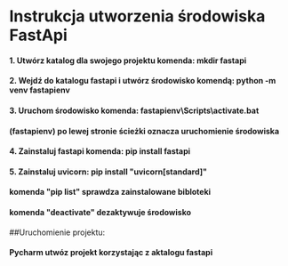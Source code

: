 # Instrukcja utworzenia środowiska FastApi
#### **1.** Utwórz katalog dla swojego projektu komenda: mkdir fastapi
#### **2.** Wejdź do katalogu fastapi i utwórz środowisko komendą: python -m venv fastapienv
#### **3.** Uruchom środowisko komenda: fastapienv\Scripts\activate.bat
#### **(fastapienv)** po lewej stronie ścieżki oznacza uruchomienie środowiska
#### **4.** Zainstaluj fastapi komenda: pip install fastapi
#### **5.** Zainstaluj uvicorn: pip install "uvicorn[standard]"
#### **komenda** "pip list" sprawdza zainstalowane bibloteki
#### **komenda** "deactivate" dezaktywuje środowisko

##Uruchomienie projektu:
#### Pycharm utwóz projekt korzystając z aktalogu fastapi